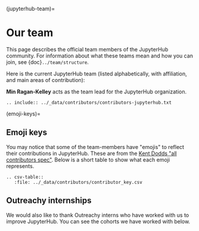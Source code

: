 (jupyterhub-team)=

# Our team

This page describes the official team members of the JupyterHub community.
For information about what these teams mean and how you can join, see {doc}`../team/structure`.

Here is the current JupyterHub team (listed alphabetically, with affiliation, and main areas of contribution):

**Min Ragan-Kelley** acts as the team lead for the JupyterHub organization.

```{eval-rst}
.. include:: ../_data/contributors/contributors-jupyterhub.txt
```

(emoji-keys)=

## Emoji keys

You may notice that some of the team-members have "emojis" to reflect their
contributions in JupyterHub. These are from the [Kent Dodds "all contributors spec"](https://allcontributors.org/).
Below is a short table to show what each emoji represents.

```{eval-rst}
.. csv-table::
   :file: ../_data/contributors/contributor_key.csv
```

## Outreachy internships

We would also like to thank Outreachy interns who have worked with us to improve JupyterHub.
You can see the cohorts we have worked with below.

```{include} ../_data/outreachy/outreachy_interns.txt
```

